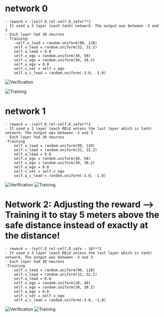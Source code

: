 #  network 0
    - reward = -(self.D_rel-self.D_safe)**2
    - It used a 3 layer (each tanh) network. The output was between -3 and 3
    - Each layer had 30 neurons
    - Training:
        -self.x_lead = random.uniform(90, 110)
        self.v_lead = random.uniform(32, 32.2)
        self.a_lead = 0.0
        self.x_ego = random.uniform(38, 58)
        self.v_ego = random.uniform(30, 30.2)
        self.a_ego = 0.0
        self.v_set = self.v_ego
        self.a_c_lead = random.uniform(-3.0, -1.0)
    
![Verification](/home/benedikt/PycharmProjects/nn_verification/ACC/cora/network0.jpg)

![Training](/home/benedikt/PycharmProjects/nn_verification/ACC/cora/graph0.png)

# network 1
    - reward = -(self.D_rel-self.D_safe)**2
    - It used a 3 layer (each RELU unless the last layer which is tanh) network. The output was between -3 and 3
    - Each layer had 30 neurons
    -Training
        self.x_lead = random.uniform(90, 110)
        self.v_lead = random.uniform(32, 32.2)
        self.a_lead = 0.0
        self.x_ego = random.uniform(38, 58)
        self.v_ego = random.uniform(30, 30.2)
        self.a_ego = 0.0
        self.v_set = self.v_ego
        self.a_c_lead = random.uniform(-3.0, -1.0)
![Verification](/home/benedikt/PycharmProjects/nn_verification/ACC/cora/network1.jpg)
![Training](/home/benedikt/PycharmProjects/nn_verification/ACC/cora/graph1.png)
# Network 2: Adjusting the reward --> Training it to stay 5 meters above the safe distance instead of exactly at the distance!
    - reward = -(self.D_rel-self.D_safe - 10)**2
    - It used a 3 layer (each RELU unless the last layer which is tanh) network. The output was between -3 and 3
    - Each layer had 30 neurons
    -Training
        self.x_lead = random.uniform(90, 110)
        self.v_lead = random.uniform(32, 32.2)
        self.a_lead = 0.0
        self.x_ego = random.uniform(28, 48)
        self.v_ego = random.uniform(30, 30.2)
        self.a_ego = 0.0
        self.v_set = self.v_ego
        self.a_c_lead = random.uniform(-3.0, -1.0)

![Verification](/home/benedikt/PycharmProjects/nn_verification/ACC/cora/network2.jpg)
![Training](/home/benedikt/PycharmProjects/nn_verification/ACC/cora/graph2.png)



    